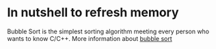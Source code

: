 # In nutshell to refresh memory
 
Bubble Sort is the simplest sorting algorithm meeting every person who wants to know C/C++. 
More information about [bubble sort](https://en.wikipedia.org/wiki/Bubble_sort)